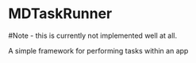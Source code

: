 # MDTaskRunner

#Note - this is currently not implemented well at all.

A simple framework for performing tasks within an app
